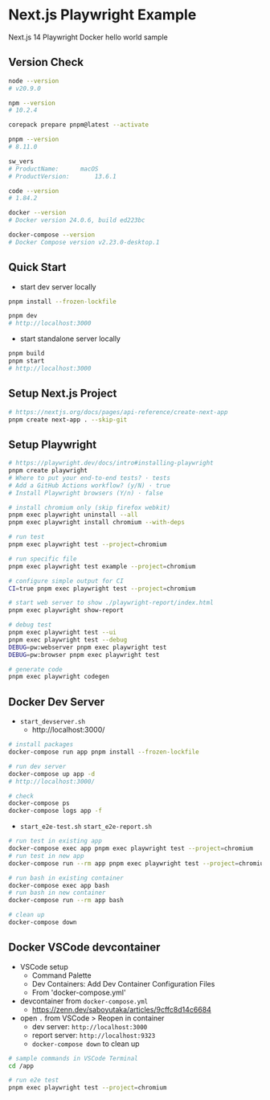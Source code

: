 # Next.js Playwright Example

Next.js 14 Playwright Docker hello world sample

## Version Check

```bash
node --version
# v20.9.0

npm --version
# 10.2.4

corepack prepare pnpm@latest --activate

pnpm --version
# 8.11.0

sw_vers
# ProductName:		macOS
# ProductVersion:		13.6.1

code --version
# 1.84.2

docker --version
# Docker version 24.0.6, build ed223bc

docker-compose --version
# Docker Compose version v2.23.0-desktop.1
```

## Quick Start

* start dev server locally

```bash
pnpm install --frozen-lockfile

pnpm dev
# http://localhost:3000
```

* start standalone server locally

```bash
pnpm build
pnpm start
# http://localhost:3000
```

## Setup Next.js Project

```bash
# https://nextjs.org/docs/pages/api-reference/create-next-app
pnpm create next-app . --skip-git
```

## Setup Playwright

```bash
# https://playwright.dev/docs/intro#installing-playwright
pnpm create playwright
# Where to put your end-to-end tests? · tests
# Add a GitHub Actions workflow? (y/N) · true
# Install Playwright browsers (Y/n) · false

# install chromium only (skip firefox webkit)
pnpm exec playwright uninstall --all
pnpm exec playwright install chromium --with-deps

# run test
pnpm exec playwright test --project=chromium

# run specific file
pnpm exec playwright test example --project=chromium

# configure simple output for CI
CI=true pnpm exec playwright test --project=chromium

# start web server to show ./playwright-report/index.html
pnpm exec playwright show-report

# debug test
pnpm exec playwright test --ui
pnpm exec playwright test --debug
DEBUG=pw:webserver pnpm exec playwright test
DEBUG=pw:browser pnpm exec playwright test

# generate code
pnpm exec playwright codegen
```

## Docker Dev Server

* `start_devserver.sh`
  - http://localhost:3000/

```bash
# install packages
docker-compose run app pnpm install --frozen-lockfile

# run dev server
docker-compose up app -d
# http://localhost:3000/

# check
docker-compose ps
docker-compose logs app -f
```

* `start_e2e-test.sh` `start_e2e-report.sh`

```bash
# run test in existing app
docker-compose exec app pnpm exec playwright test --project=chromium
# run test in new app
docker-compose run --rm app pnpm exec playwright test --project=chromium
```

```bash
# run bash in existing container
docker-compose exec app bash
# run bash in new container
docker-compose run --rm app bash

# clean up
docker-compose down
```

## Docker VSCode devcontainer

* VSCode setup
  - Command Palette
  - Dev Containers: Add Dev Container Configuration Files
  - From 'docker-compose.yml'
* devcontainer from `docker-compose.yml`
  - https://zenn.dev/saboyutaka/articles/9cffc8d14c6684
* open `.` from VSCode > Reopen in container
  - dev server: `http://localhost:3000`
  - report server: `http://localhost:9323`
  - `docker-compose down` to clean up

```bash
# sample commands in VSCode Terminal
cd /app

# run e2e test
pnpm exec playwright test --project=chromium
```
